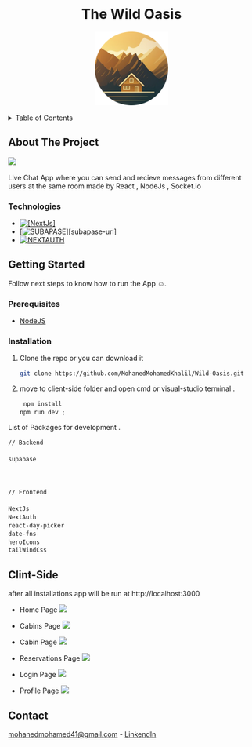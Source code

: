 <br />
<div align="center">
  <h1 align="center">The Wild Oasis</h1>
  <p align="center">
  <img src="./app/icon.png" style="width:150px">
   </p>
</div>

<details>
  <summary>Table of Contents</summary>
  <ol>
    <li>
      <a href="#about-the-project">About The Project</a>
      <ul>
        <li><a href="#Technologies">Technologies</a></li>
      </ul>
    </li>
    <li>
      <a href="#getting-started">Getting Started</a>
      <ul>
        <li><a href="#prerequisites">Prerequisites</a></li>
        <li><a href="#installation">Installation</a></li>
      </ul>
    </li>
    <li><a href="#Clint-Side">Usage</a></li>
    <li><a href="#contact">Contact</a></li>
  </ol>
</details>

<!-- ABOUT THE PROJECT -->

## About The Project

![](./Chat.png)

Live Chat App where you can send and recieve messages from different users at the same room
made by React , NodeJs , Socket.io

### Technologies

- [![[NextJs]][Next.js]][Next-url]
- [![SUBAPASE][supabase.com]][subapase-url]
- [![NEXTAUTH][NextAuth.js]][NextAuth-url]

<!-- GETTING STARTED -->

## Getting Started

Follow next steps to know how to run the App ☺.

### Prerequisites

- [NodeJS](https://nodejs.org/en)

### Installation

1. Clone the repo or you can download it

   ```sh
   git clone https://github.com/MohanedMohamedKhalil/Wild-Oasis.git
   ```

2. move to client-side folder and open cmd or visual-studio terminal .

   ```js
    npm install
   npm run dev ;
   ```

List of Packages for development .

```sh
// Backend

supabase



// Frontend

NextJs
NextAuth
react-day-picker
date-fns
heroIcons
tailWindCss
```

<!-- USAGE EXAMPLES -->

## Clint-Side

after all installations app will be run at http://localhost:3000

- Home Page
  ![](../images/home.png)

- Cabins Page
  ![](../images/cabins.png)

- Cabin Page
  ![](../images/booking.png)

- Reservations Page
  ![](../images/reservations.png)

- Login Page
  ![](../images/logIn.png)

- Profile Page
  ![](../images/profile.png)

<!-- ROADMAP -->

<!-- CONTACT -->

## Contact

mohanedmohamed41@gmail.com - [LinkendIn](https://www.linkedin.com/in/mohaned-mohamed-khalil/)

<!-- Icons -->

[Next.js]: https://img.shields.io/badge/NextJs-20232A?style=for-the-badge&logo=NextJs&logoColor=61DAFB
[Next-url]: https://nextjs.org/
[supabase.com]: https://img.shields.io/badge/supabase?style=for-the-badge&logo=supabase&logoColor=white
[supabase-url]: https://supabase.com/
[NextAuth.js]: https://img.shields.io/badge/NextAuth-black?style=for-the-badge&logo=NextAuth&badgeColor=010101
[NextAuth-url]: https://next-auth.js.org/
